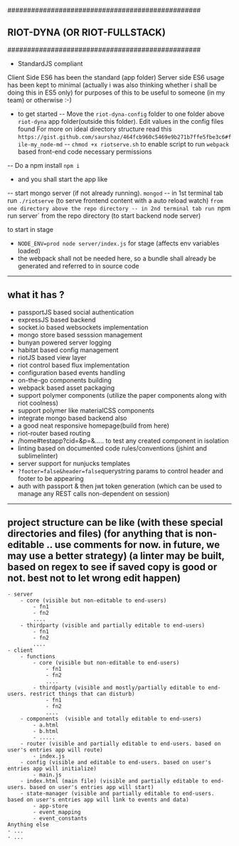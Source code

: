 #################################################
## RIOT-DYNA (OR RIOT-FULLSTACK) ##
#################################################

- StandardJS compliant




Client Side ES6 has been the standard (app folder)
Server side ES6 usage has been kept to minimal (actually i was also thinking whether i shall be doing this in ES5 only) for purposes of this to be useful to someone (in my team) or otherwise :-)

- to get started
-- Move the `riot-dyna-config` folder to one folder above `riot-dyna` app folder(outside this folder). Edit values in the config files found
For more on ideal directory structure read this `https://gist.github.com/saurshaz/464fcb960c5469e9b271b7ffe5fbe3c6#file-my_node-md`
-- `chmod +x riotserve.sh` to enable script to run `webpack` based front-end code necessary permissions 

-- Do a npm install ```npm i```
- and you shall start the app like 

-- start mongo server (if not already running). `mongod`
-- in 1st terminal tab run `./riotserve` (to serve frontend content with a auto reload watch) `from one directory above the repo directory
-- in 2nd terminal tab run `npm run server`  from the repo directory (to start backend node server)

to start in stage
- `NODE_ENV=prod node server/index.js` for stage (affects env variables loaded)
- the webpack shall not be needed here, so a bundle shall already be generated and referred to in source code


---------------
what it has ?
---------------
- passportJS based social authentication
- expressJS based backend 
- socket.io based websockets implementation
- mongo store based sesssion management
- bunyan powered server logging
- habitat based config management
- riotJS based view layer
- riot control based flux implementation
- configuration based events handling
- on-the-go components building
- webpack based asset packaging
- support polymer components (utilize the paper components along with riot coolness)
- support polymer like materialCSS components
- integrate mongo based backend also
- a good neat responsive homepage(build from here)
- riot-router based routing
- /home#testapp?cid=<tagname in app.views dir>&p=<pane selector id>&.....<other params> to test any created component in isolation
- linting based on documented code rules/conventions (jshint and sublimelinter)
- server support for nunjucks templates
- `?footer=false&header=false`querystring params to control header and footer to be appearing
- auth with passport & then jwt token generation (which can be used to manage any REST calls non-dependent on session)




--------------------------------------------------------------------------------------------
 project structure can be like (with these special directories and files)
 (for anything that is non-editable .. use comments for now. in future, we may use a better strategy)
 (a linter may be built, based on regex to see if saved copy is good or not. best not to let wrong edit happen)
--------------------------------------------------------------------------------------------
	- server
		- core (visible but non-editable to end-users)
		 	- fn1 
		 	- fn2
		 	....
		- thirdparty (visible and partially editable to end-users)
		 	- fn1
		 	- fn2
		 	....
	- client
	 	- functions
		 	- core (visible but non-editable to end-users)
			 	- fn1
			 	- fn2
		 		....
			- thirdparty (visible and mostly/partially editable to end-users. restrict things that can disturb)
			 	- fn1
			 	- fn2
			 	....
		- components  (visible and totally editable to end-users)
			- a.html
			- b.html
		 	- .....
		- router (visible and partially editable to end-users. based on user's entries app will route)
			- index.js
		- config (visible and editable to end-users. based on user's entries app will initialize)
			- main.js
		- index.html (main file) (visible and partially editable to end-users. based on user's entries app will start)
		- state-manager (visible and partially editable to end-users. based on user's entries app will link to events and data)
			- app-store
			- event_mapping
			- event_constants
	Anything else
	- ...
	- ...



